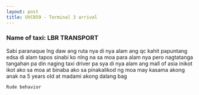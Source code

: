 ```yaml
---
layout: post
title: UVC859 - Terminal 3 arrival 
---
```


### Name of taxi: LBR TRANSPORT

Sabi paranaque lng daw ang ruta nya di nya alam ang qc kahit papuntang edsa di alam tapos sinabi ko nlng na sa moa para alam nya pero nagtatanga tangahan pa din naging taxi driver pa sya di nya alam ang mall of asia inikot ikot ako sa moa at binaba ako sa pinakalikod ng moa may kasama akong anak na 5 years old at madami akong dalang bag 

```Rude behavior```

